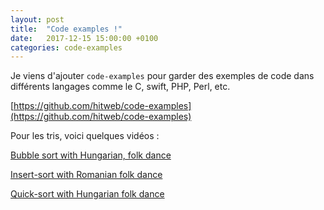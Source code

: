 ```yaml
---
layout: post
title:  "Code examples !"
date:   2017-12-15 15:00:00 +0100
categories: code-examples
---
```

Je viens d'ajouter `code-examples` pour garder des exemples de code dans différents langages comme le C, swift, PHP, Perl, etc.

[https://github.com/hitweb/code-examples](https://github.com/hitweb/code-examples)

Pour les tris, voici quelques vidéos :

[Bubble sort with Hungarian, folk dance](https://www.youtube.com/watch?v=lyZQPjUT5B4&list=UUIqiLefbVHsOAXDAxQJH7Xw&index=5)

[Insert-sort with Romanian folk dance](https://www.youtube.com/watch?v=ROalU379l3U&list=UUIqiLefbVHsOAXDAxQJH7Xw&index=6)

[Quick-sort with Hungarian folk dance](https://www.youtube.com/watch?v=ywWBy6J5gz8&list=UUIqiLefbVHsOAXDAxQJH7Xw&index=1)
